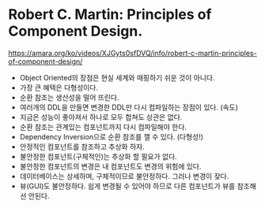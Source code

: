 # Robert C. Martin: Principles of Component Design.

https://amara.org/ko/videos/XJGyts0sfDVQ/info/robert-c-martin-principles-of-component-design/

* Object Oriented의 장점은 현실 세계와 매핑하기 쉬운 것이 아니다.
* 가장 큰 혜택은 다형성이다.
* 순환 참조는 생산성을 떨어 뜨린다.
* 여러개의 DDL을 만들면 변경한 DDL만 다시 컴파일하는 장점이 있다. (속도)
* 지금은 성능이 좋아져서 하나로 모두 합쳐도 상관은 없다.
* 순환 참조는 관계있는 컴포넌트까지 다시 컴파일해야 한다.
* Dependency Inversion으로 순환 참조를 깰 수 있다. (다형성!)
* 안정적인 컴포넌트를 참조하고 추상화 하자.
* 불안정한 컴포넌트(구체적인)는 추상화 할 필요가 없다.
* 불안정한 컴포넌트의 변경은 내 컴포넌트도 변경의 위험에 있다.
* 데이터베이스는 상세하며, 구체적이므로 불안정하다. 그러나 변경이 잦다.
* 뷰(GUI)도 불안정하다. 쉽게 변경될 수 있어야 하므로 다른 컴포넌트가 뷰를 참조해선 안된다.
